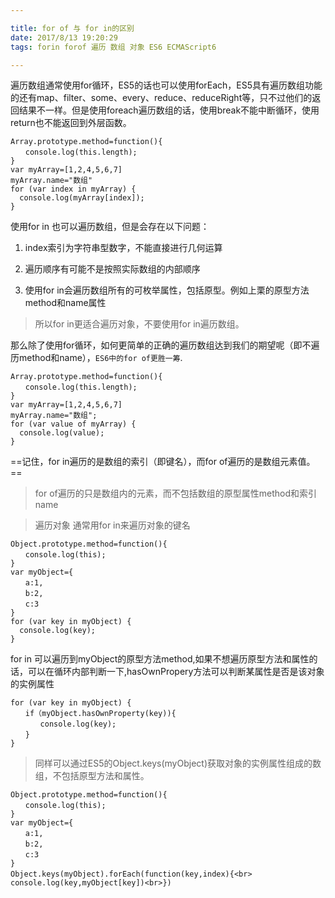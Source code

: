 ```yaml
---

title: for of 与 for in的区别
date: 2017/8/13 19:20:29 
tags: forin forof 遍历 数组 对象 ES6 ECMAScript6

---
```


遍历数组通常使用for循环，ES5的话也可以使用forEach，ES5具有遍历数组功能的还有map、filter、some、every、reduce、reduceRight等，只不过他们的返回结果不一样。但是使用foreach遍历数组的话，使用break不能中断循环，使用return也不能返回到外层函数。

<!-- more -->

```
Array.prototype.method=function(){
　　console.log(this.length);
}
var myArray=[1,2,4,5,6,7]
myArray.name="数组"
for (var index in myArray) {
  console.log(myArray[index]);
}
```

使用for in 也可以遍历数组，但是会存在以下问题：

1. index索引为字符串型数字，不能直接进行几何运算

2. 遍历顺序有可能不是按照实际数组的内部顺序

3. 使用for in会遍历数组所有的可枚举属性，包括原型。例如上栗的原型方法method和name属性

> 所以for in更适合遍历对象，不要使用for in遍历数组。

那么除了使用for循环，如何更简单的正确的遍历数组达到我们的期望呢（即不遍历method和name），`ES6中的for of更胜一筹`.

```
Array.prototype.method=function(){
　　console.log(this.length);
}
var myArray=[1,2,4,5,6,7]
myArray.name="数组";
for (var value of myArray) {
  console.log(value);
}
```

==记住，for in遍历的是数组的索引（即键名），而for of遍历的是数组元素值。==

> for of遍历的只是数组内的元素，而不包括数组的原型属性method和索引name

> 遍历对象 通常用for in来遍历对象的键名

```
Object.prototype.method=function(){
　　console.log(this);
}
var myObject={
　　a:1,
　　b:2,
　　c:3
}
for (var key in myObject) {
  console.log(key);
}
```

for in 可以遍历到myObject的原型方法method,如果不想遍历原型方法和属性的话，可以在循环内部判断一下,hasOwnPropery方法可以判断某属性是否是该对象的实例属性

```
for (var key in myObject) {
　　if（myObject.hasOwnProperty(key)){
　　　　console.log(key);
　　}
}
```

> 同样可以通过ES5的Object.keys(myObject)获取对象的实例属性组成的数组，不包括原型方法和属性。

```
Object.prototype.method=function(){
　　console.log(this);
}
var myObject={
　　a:1,
　　b:2,
　　c:3
}
Object.keys(myObject).forEach(function(key,index){<br>　　console.log(key,myObject[key])<br>})
```